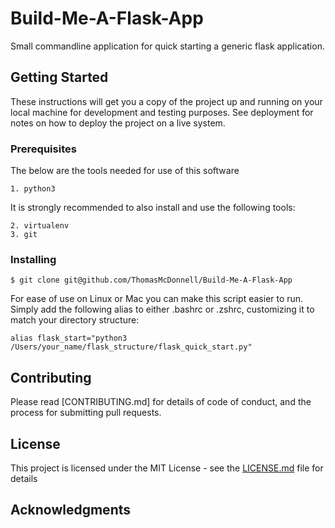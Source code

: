 # Build-Me-A-Flask-App

Small commandline application for quick starting a generic flask application.

## Getting Started

These instructions will get you a copy of the project up and running on your local machine for development and testing purposes. See deployment for notes on how to deploy the project on a live system.

### Prerequisites

The below are the tools needed for use of this software

```
1. python3
```

It is strongly recommended to also install and use the following tools:

```
2. virtualenv
3. git

```

### Installing


```
$ git clone git@github.com/ThomasMcDonnell/Build-Me-A-Flask-App
```

For ease of use on Linux or Mac you can make this script easier to run. Simply add the following alias to either .bashrc or .zshrc, customizing it to match your directory structure:

```
alias flask_start="python3 /Users/your_name/flask_structure/flask_quick_start.py"
```

## Contributing

Please read [CONTRIBUTING.md] for details of code of conduct, and the process for submitting pull requests.

## License

This project is licensed under the MIT License - see the [LICENSE.md](LICENSE.md) file for details

## Acknowledgments

